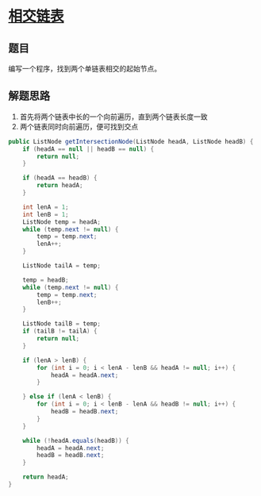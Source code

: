 # [相交链表](https://leetcode-cn.com/explore/interview/card/bytedance/244/linked-list-and-tree/1024/)

## 题目

编写一个程序，找到两个单链表相交的起始节点。

## 解题思路

  1. 首先将两个链表中长的一个向前遍历，直到两个链表长度一致
  2. 两个链表同时向前遍历，便可找到交点

```java
public ListNode getIntersectionNode(ListNode headA, ListNode headB) {
    if (headA == null || headB == null) {
        return null;
    }

    if (headA == headB) {
        return headA;
    }

    int lenA = 1;
    int lenB = 1;
    ListNode temp = headA;
    while (temp.next != null) {
        temp = temp.next;
        lenA++;
    }

    ListNode tailA = temp;

    temp = headB;
    while (temp.next != null) {
        temp = temp.next;
        lenB++;
    }

    ListNode tailB = temp;
    if (tailB != tailA) {
        return null;
    }

    if (lenA > lenB) {
        for (int i = 0; i < lenA - lenB && headA != null; i++) {
            headA = headA.next;
        }

    } else if (lenA < lenB) {
        for (int i = 0; i < lenB - lenA && headB != null; i++) {
            headB = headB.next;
        }
    }

    while (!headA.equals(headB)) {
        headA = headA.next;
        headB = headB.next;
    }

    return headA;
}
```
